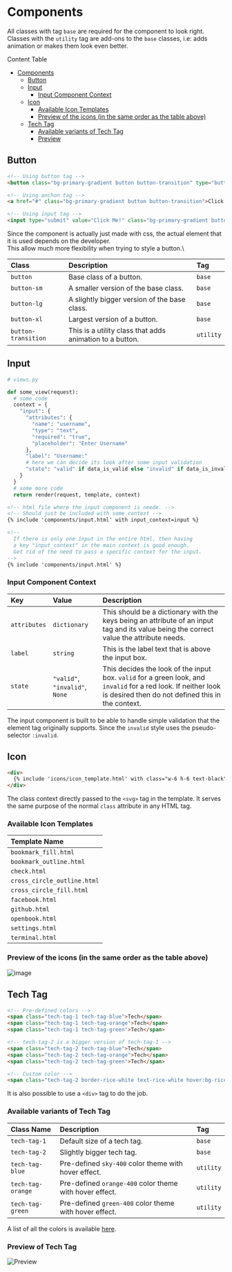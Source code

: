 # Components

All classes with tag `base` are required for the component to look right.\
Classes with the `utility` tag are add-ons to the `base` classes, i.e: adds animation or makes them look even better.

Content Table
- [Components](#components)
  - [Button](#button)
  - [Input](#input)
    - [Input Component Context](#input-component-context)
  - [Icon](#icon)
    - [Available Icon Templates](#available-icon-templates)
    - [Preview of the icons (in the same order as the table above)](#preview-of-the-icons-in-the-same-order-as-the-table-above)
  - [Tech Tag](#tech-tag)
    - [Available variants of Tech Tag](#available-variants-of-tech-tag)
    - [Preview](#preview-of-tech-tag)


## Button

```html
<!-- Using button tag -->
<button class="bg-primary-gradient button button-transition" type="button">Click Me!</button>

<!-- Using anchon tag -->
<a href="#" class="bg-primary-gradient button button-transition">Click Me!</a>

<!-- Using input tag -->
<input type="submit" value="Click Me!" class="bg-primary-gradient button button-transition"/>
```

Since the component is actually just made with css, the actual element that it is used depends on the developer.\
This allow much more flexibility when trying to style a button.\

| Class | Description | Tag |
| :---- | :---------- | :-- |
| `button` | Base class of a button. | `base` |
| `button-sm` | A smaller version of the base class. | `base` |
| `button-lg` | A slightly bigger version of the base class. | `base` |
| `button-xl` | Largest version of a button. | `base` |
| `button-transition` | This is a utility class that adds animation to a button. | `utility` |

## Input

```python
# views.py

def some_view(request):
  # some code
  context = {
    "input": {
      "attributes": {
        "name": "username",
        "type": "text",
        "required": "true",
        "placeholder": "Enter Username"
      },
      "label": "Username:"
      # here we can decide its look after some input validation
      "state": "valid" if data_is_valid else "invalid" if data_is_invalid else None
    }
  }
  # some more code
  return render(request, template, context)
```

```html
<!-- html file where the input component is neede. -->
<!-- Should just be included with some context -->
{% include 'components/input.html' with input_context=input %}

<!-- 
  If there is only one input in the entire html, then having
  a key "input_context" in the main context is good enough.
  Get rid of the need to pass a specific context for the input.
-->
{% include 'components/input.html' %}
```

### Input Component Context

| Key | Value | Description |
| :-- | :---- | :---------- |
| `attributes` | `dictionary` | This should be a dictionary with the keys being an attribute of an input tag and its value being the correct value the attribute needs.|
| `label` | `string` | This is the label text that is above the input box. |
| `state` | `"valid"`, `"invalid"`, `None` | This decides the look of the input box. `valid` for a green look, and `invalid` for a red look. If neither look is desired then do not defined this in the context.|

The input component is built to be able to handle simple validation that the element tag originally supports. Since the `invalid` style uses the pseudo-selector `:invalid`.

## Icon
```html
<div>
  {% include 'icons/icon_template.html' with class="w-6 h-6 text-black" %}
</div>
```
The class context directly passed to the `<svg>` tag in the template. It serves the same purpose of the normal `class` attribute in any HTML tag.

### Available Icon Templates
| Template Name | 
|:------------- |
| `bookmark_fill.html` |
| `bookmark_outline.html` |
| `check.html` |
| `cross_circle_outline.html` |
| `cross_circle_fill.html` |
| `facebook.html` |
| `github.html` |
| `openbook.html` |
| `settings.html` |
| `terminal.html` |

### Preview of the icons (in the same order as the table above)

![image](https://user-images.githubusercontent.com/46619361/164488267-7a25a000-2f5b-404c-b921-7f2080430775.png)

## Tech Tag

```html
<!-- Pre-defined colors -->
<span class="tech-tag-1 tech-tag-blue">Tech</span>
<span class="tech-tag-1 tech-tag-orange">Tech</span>
<span class="tech-tag-1 tech-tag-green">Tech</span>

<!-- tech-tag-2 is a bigger version of tech-tag-1 -->
<span class="tech-tag-2 tech-tag-blue">Tech</span>
<span class="tech-tag-2 tech-tag-orange">Tech</span>
<span class="tech-tag-2 tech-tag-green">Tech</span>

<!-- Custom color -->
<span class="tech-tag-2 border-rice-white text-rice-white hover:bg-rice-white hover:text-black">Tech</span>
```

It is also possible to use a `<div>` tag to do the job.

### Available variants of Tech Tag

| Class Name | Description | Tag |
| :--------- | :---------- | :-- |
| `tech-tag-1` | Default size of a tech tag. | `base` |
| `tech-tag-2` | Slightly bigger tech tag. | `base` |
| `tech-tag-blue` | Pre-defined `sky-400` color theme with hover effect. | `utility` |
| `tech-tag-orange` | Pre-defined `orange-400` color theme with hover effect. | `utility` |
| `tech-tag-green` | Pre-defined `green-400` color theme with hover effect. | `utility` |
A list of all the colors is available [here](https://tailwindcss.com/docs/customizing-colors).

### Preview of Tech Tag

![Preview](https://user-images.githubusercontent.com/46619361/164512195-fc435539-db22-4067-9612-0568ebf33899.gif)
